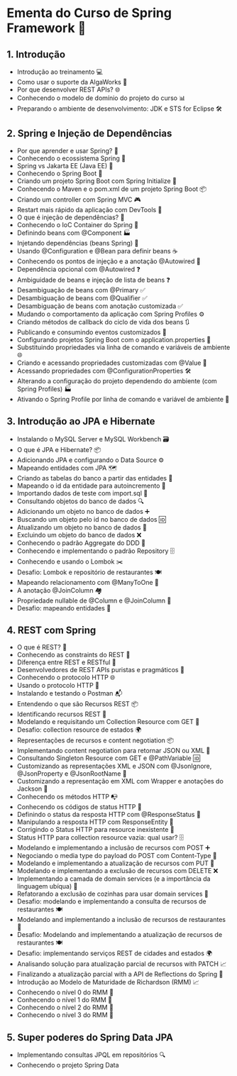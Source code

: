 # Ementa do Curso de Spring Framework 🌱

## 1. Introdução
- Introdução ao treinamento 💻
- Como usar o suporte da AlgaWorks 🌟
- Por que desenvolver REST APIs? 🌐
- Conhecendo o modelo de domínio do projeto do curso 📊
- Preparando o ambiente de desenvolvimento: JDK e STS for Eclipse 🛠️

## 2. Spring e Injeção de Dependências
- Por que aprender e usar Spring? 🍃
- Conhecendo o ecossistema Spring 🌿
- Spring vs Jakarta EE (Java EE) 🤝
- Conhecendo o Spring Boot 🚀
- Criando um projeto Spring Boot com Spring Initialize 🌱
- Conhecendo o Maven e o pom.xml de um projeto Spring Boot 📦
- Criando um controller com Spring MVC 🎮
- Restart mais rápido da aplicação com DevTools 🔄
- O que é injeção de dependências? 🔌
- Conhecendo o IoC Container do Spring 🔄
- Definindo beans com @Component 🏭
- Injetando dependências (beans Spring) 💉
- Usando @Configuration e @Bean para definir beans ☕
- Conhecendo os pontos de injeção e a anotação @Autowired 🎯
- Dependência opcional com @Autowired ❓
- Ambiguidade de beans e injeção de lista de beans ❓
- Desambiguação de beans com @Primary ✅
- Desambiguação de beans com @Qualifier ✅
- Desambiguação de beans com anotação customizada ✅
- Mudando o comportamento da aplicação com Spring Profiles ⚙️
- Criando métodos de callback do ciclo de vida dos beans 🔃
- Publicando e consumindo eventos customizados 📢
- Configurando projetos Spring Boot com o application.properties 📄
- Substituindo propriedades via linha de comando e variáveis de ambiente 🌐
- Criando e acessando propriedades customizadas com @Value 🎨
- Acessando propriedades com @ConfigurationProperties 🛠️
- Alterando a configuração do projeto dependendo do ambiente (com Spring Profiles) 🏭
- Ativando o Spring Profile por linha de comando e variável de ambiente 🚀

## 3. Introdução ao JPA e Hibernate
- Instalando o MySQL Server e MySQL Workbench 🗃️
- O que é JPA e Hibernate? 📦
- Adicionando JPA e configurando o Data Source ⚙️
- Mapeando entidades com JPA 🗺️
- Criando as tabelas do banco a partir das entidades 🏢
- Mapeando o id da entidade para autoincremento 🔄
- Importando dados de teste com import.sql 📂
- Consultando objetos do banco de dados 🔍
- Adicionando um objeto no banco de dados ➕
- Buscando um objeto pelo id no banco de dados 🆔
- Atualizando um objeto no banco de dados 🔄
- Excluindo um objeto do banco de dados ❌
- Conhecendo o padrão Aggregate do DDD 🧱
- Conhecendo e implementando o padrão Repository 🗄️
- Conhecendo e usando o Lombok ✂️
- Desafio: Lombok e repositório de restaurantes 🍽️
- Mapeando relacionamento com @ManyToOne 👫
- A anotação @JoinColumn 🏘️
- Propriedade nullable de @Column e @JoinColumn 🚧
- Desafio: mapeando entidades 📁

## 4. REST com Spring
- O que é REST? 🔄
- Conhecendo as constraints do REST 📐
- Diferença entre REST e RESTful 🔄
- Desenvolvedores de REST APIs puristas e pragmáticos 👷
- Conhecendo o protocolo HTTP 🌐
- Usando o protocolo HTTP 🚀
- Instalando e testando o Postman 📬
- Entendendo o que são Recursos REST 📦
- Identificando recursos REST 🎯
- Modelando e requisitando um Collection Resource com GET 📁
- Desafio: collection resource de estados 🌍
- Representações de recursos e content negotiation 📦
- Implementando content negotiation para retornar JSON ou XML 📜
- Consultando Singleton Resource com GET e @PathVariable 🆔
- Customizando as representações XML e JSON com @JsonIgnore, @JsonProperty e
  @JsonRootName 🎨
- Customizando a representação em XML com Wrapper e anotações do Jackson 📄
- Conhecendo os métodos HTTP 📭
- Conhecendo os códigos de status HTTP 🚥
- Definindo o status da resposta HTTP com @ResponseStatus 📢
- Manipulando a resposta HTTP com ResponseEntity 🚚
- Corrigindo o Status HTTP para resource inexistente 🚨
- Status HTTP para collection resource vazia: qual usar? 🗄️
- Modelando e implementando a inclusão de recursos com POST ➕
- Negociando o media type do payload do POST com Content-Type 📜
- Modelando e implementando a atualização de recursos com PUT 🔄
- Modelando e implementando a exclusão de recursos com DELETE ❌
- Implementando a camada de domain services (e a importância da linguagem ubíqua) 🏢
- Refatorando a exclusão de cozinhas para usar domain services 🥘
- Desafio: modelando e implementando a consulta de recursos de restaurantes 🍽️
- Modelando and implementando a inclusão de recursos de restaurantes 🏢
- Desafio: Modelando and implementando a atualização de recursos de restaurantes 🍽️
- Desafio: implementando serviços REST de cidades and estados 🌍
- Analisando solução para atualização parcial de recursos with PATCH 📈
- Finalizando a atualização parcial with a API de Reflections do Spring 🎨
- Introdução ao Modelo de Maturidade de Richardson (RMM) 📈
- Conhecendo o nível 0 do RMM 📶
- Conhecendo o nível 1 do RMM 📶
- Conhecendo o nível 2 do RMM 📶
- Conhecendo o nível 3 do RMM 📶

## 5. Super poderes do Spring Data JPA
- Implementando consultas JPQL em repositórios 🔍
- Conhecendo o projeto Spring Data